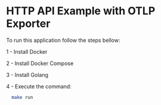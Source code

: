 # HTTP API Example with OTLP Exporter

To run this application follow the steps bellow:

1 - Install Docker

2 - Install Docker Compose

3 - Install Golang

4 - Execute the command:

  ```bash
    make run
  ```